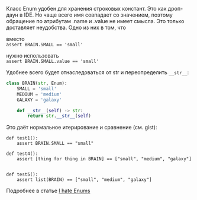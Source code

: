 Класс Enum удобен для хранения строковых констант. Это как дроп-даун в IDE. 
Но чаще всего имя совпадает со значением, поэтому обращение по атрибутам .name и .value не имеет смысла. 
Это только доставляет неудобства. Одно из них в том, что 

вместо  
```assert BRAIN.SMALL == 'small'```

нужно использовать  
```assert BRAIN.SMALL.value == 'small'```

Удобнее всего будет отнаследоваться от str и переопределить `__str__`:
```python
class BRAIN(str, Enum):
    SMALL = 'small'
    MEDIUM = 'medium'
    GALAXY = 'galaxy'

    def __str__(self) -> str:
        return str.__str__(self)
```
Это даёт нормальное итерирование и сравнение (см. gist):
```
def test1():
    assert BRAIN.SMALL == "small"

def test4():
    assert [thing for thing in BRAIN] == ["small", "medium", "galaxy"]


def test5():
    assert list(BRAIN) == ["small", "medium", "galaxy"]
```
Подробнее в статье [I hate Enums](https://www.cosmicpython.com/blog/2020-10-27-i-hate-enums.html)